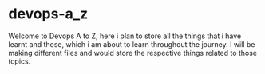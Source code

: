 # devops-a_z
Welcome to Devops A to Z, here i plan to store all the things that i have learnt and those, which i am about to learn throughout the journey.
I will be making different files and would store the respective things related to those topics.

